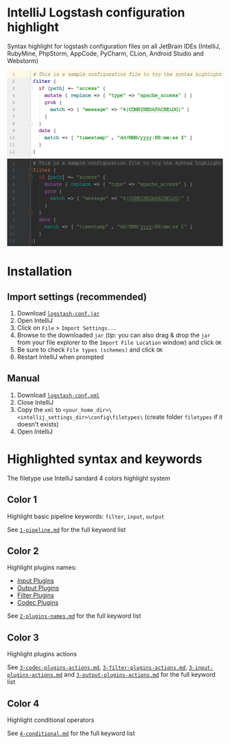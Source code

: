 # IntelliJ Logstash configuration highlight

Syntax highlight for logstash configuration files on all JetBrain IDEs (IntelliJ, RubyMine, PhpStorm, AppCode, PyCharm, CLion, Android Studio and Webstorm)


![Screenshot Theme IntelliJ](images/screenshot-intellij.png "Screenshot Theme IntelliJ")
![Screenshot Theme IntelliJ](images/screenshot-darcula.png "Screenshot Theme IntelliJ")

# Installation

## Import settings (recommended)
1. Download [`logstash-conf.jar`](logstash-conf.jar)
1. Open IntelliJ
1. Click on `File` > `Import Settings...`
1. Browse to the downloaded `jar` (_tip:_ you can also drag & drop the `jar` from your file explorer to the `Import File Location` window) and click `OK`
1. Be sure to check `File types (schemes)` and click `OK`
1. Restart IntelliJ when prompted

## Manual
1. Download [`logstash-conf.xml`](logstash-conf.xml)
1. Close IntelliJ
1. Copy the `xml` to `<your_home_dir>\<intellij_settings_dir>\config\filetypes\` (create folder `filetypes` if it doesn't exists)
1. Open IntelliJ

# Highlighted syntax and keywords
The filetype use IntelliJ sandard 4 colors highlight system

## Color 1
Highlight basic pipeline keywords: `filter`, `input`, `output`

See [`1-pipeline.md`](keywords/1-pipeline.md) for the full keyword list

## Color 2
Highlight plugins names:
- [Input Plugins](https://www.elastic.co/guide/en/logstash/current/input-plugins.html)
- [Output Plugins](https://www.elastic.co/guide/en/logstash/current/output-plugins.html)
- [Filter Plugins](https://www.elastic.co/guide/en/logstash/current/filter-plugins.html)
- [Codec Plugins](https://www.elastic.co/guide/en/logstash/current/codec-plugins.html)

See [`2-plugins-names.md`](keywords/2-plugins-names.md) for the full keyword list 

## Color 3
Highlight plugins actions

See [`3-codec-plugins-actions.md`](keywords/3-codec-plugins-actions.md), [`3-filter-plugins-actions.md`](keywords/3-filter-plugins-actions.md), [`3-input-plugins-actions.md`](keywords/3-input-plugins-actions.md) and [`3-output-plugins-actions.md`](keywords/3-output-plugins-actions.md) for the full keyword list 

## Color 4
Highlight conditional operators

See [`4-conditional.md`](keywords/4-conditional.md) for the full keyword list 
